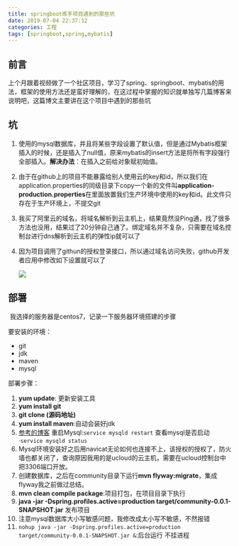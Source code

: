 ```yaml
---
title: springboot练手项目遇到的那些坑
date: 2019-07-04 22:37:12
categories: 工程
tags: [springboot,spring,mybatis]
---
```


## 前言

​	上个月跟着视频做了一个社区项目，学习了spring、springboot、mybatis的用法，框架的使用方法还是蛮好理解的，在这过程中掌握的知识就单独写几篇博客来说明吧，这篇博文主要讲在这个项目中遇到的那些坑 

## 坑

1. 使用的mysql数据库，并且将某些字段设置了默认值，但是通过Mybatis框架插入的时候，还是插入了null值，原来mybatis的insert方法是将所有字段强行全部插入。**解决办法**：在插入之前给对象赋初始值。

2. 由于在github上的项目不能暴露给别人使用云的key和id，所以我们在application.properties的同级目录下copy一个新的文件叫**application-production.properties**在里面放置我们生产环境中使用的key和id。此文件只存在于生产环境上，不提交git

3. 我买了阿里云的域名，将域名解析到云主机上，结果竟然没Ping通，找了很多方法也没用，结果过了20分钟自己通了。绑定域名并不复杂，只需要在域名控制台进行dns解析到云主机的弹性ip就可以了

4. 因为项目调用了githun的授权登录接口，所以通过域名访问失败，github开发者应用中修改如下设置就可以了

   ![](https://cxlsky.oss-cn-beijing.aliyuncs.com/blog/img/githubauthorize.jpg?x-oss-process=style/blogimg)

## 部署

​	我选择的服务器是centos7，记录一下服务器环境搭建的步骤

要安装的环境：

- git
- jdk
- maven
- mysql

部署步骤：

1. **yum update**: 更新安装工具
2. **yum install git**
3. **git clone (源码地址)**
4. **yum install maven**:自动会装好jdk
6. [参考的博客](<https://blog.csdn.net/baidu_32872293/article/details/80557668>)      重启Mysql:`service mysqld restart`  查看mysql是否启动·`service mysqld status`
7. Mysql环境安装好之后用navicat无论如何也连接不上，该授权的授权了，防火墙也都关闭了，查询原因我用的是ucloud的云主机，需要在ucloud控制台中把3306端口开放。
8. 创建数据库，之后在community目录下运行**mvn flyway:migrate**，集成flyway我之前做过总结。
8. **mvn clean compile package**:项目打包，在项目目录下执行
9. **java -jar -Dspring.profiles.active=production target/community-0.0.1-SNAPSHOT.jar** 发布项目
10. 注意mysql数据库大小写敏感问题，我修改成太小写不敏感，不然报错
11. `nohup java -jar -Dspring.profiles.active=production target/community-0.0.1-SNAPSHOT.jar &`:后台运行 不挂进程
